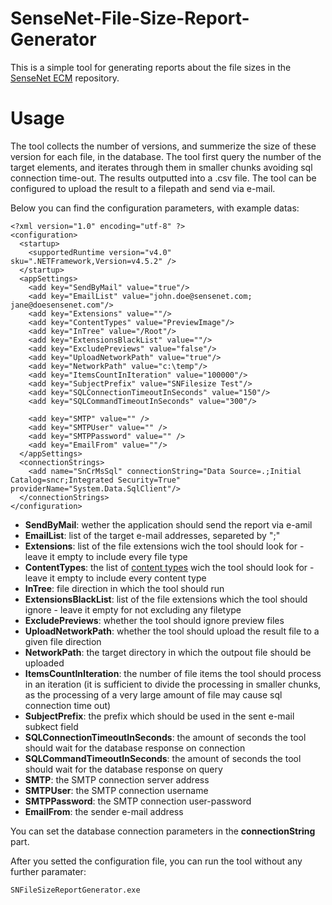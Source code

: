# SenseNet-File-Size-Report-Generator
This is a simple tool for generating reports about the file sizes in the [SenseNet ECM](https://github.com/SenseNet/sensenet) repository.

# Usage 

The tool collects the number of versions, and summerize the size of these version for each file, in the database.
The tool first query the number of the target elements, and iterates through them in smaller chunks avoiding sql connection time-out.
The results outputted into a .csv file.
The tool can be configured to upload the result to a filepath and send via e-mail.


Below you can find the configuration parameters, with example datas: 

```
<?xml version="1.0" encoding="utf-8" ?>
<configuration>
  <startup>
    <supportedRuntime version="v4.0" sku=".NETFramework,Version=v4.5.2" />
  </startup>
  <appSettings>
    <add key="SendByMail" value="true"/>
    <add key="EmailList" value="john.doe@sensenet.com; jane@doesensenet.com"/>
    <add key="Extensions" value=""/>
    <add key="ContentTypes" value="PreviewImage"/>
    <add key="InTree" value="/Root"/>
    <add key="ExtensionsBlackList" value=""/>
    <add key="ExcludePreviews" value="false"/>
    <add key="UploadNetworkPath" value="true"/>
    <add key="NetworkPath" value="c:\temp"/>
    <add key="ItemsCountInIteration" value="100000"/>
    <add key="SubjectPrefix" value="SNFilesize Test"/>
    <add key="SQLConnectionTimeoutInSeconds" value="150"/>
    <add key="SQLCommandTimeoutInSeconds" value="300"/>

    <add key="SMTP" value="" />
    <add key="SMTPUser" value="" />
    <add key="SMTPPassword" value="" />
    <add key="EmailFrom" value=""/>
  </appSettings>
  <connectionStrings>
    <add name="SnCrMsSql" connectionString="Data Source=.;Initial Catalog=sncr;Integrated Security=True" providerName="System.Data.SqlClient"/>
  </connectionStrings>
</configuration>
```
- **SendByMail**: wether the application should send the report via e-amil
- **EmailList**: list of the target e-mail addresses, separeted by ";"
- **Extensions**: list of the file extensions wich the tool should look for - leave it empty to include every file type
- **ContentTypes**: the list of [content types](http://wiki.sensenet.com/Content_Type) wich the tool should look for - leave it empty to include every content type
- **InTree**: file direction in which the tool should run
- **ExtensionsBlackList**: list of the file extensions which the tool should ignore - leave it empty for not excluding any filetype
- **ExcludePreviews**: whether the tool should ignore preview files
- **UploadNetworkPath**: whether the tool should upload the result file to a given file direction
- **NetworkPath**: the target directory in which the outpout file should be uploaded
- **ItemsCountInIteration**: the number of file items the tool should process in an iteration (it is sufficient to divide the processing in smaller chunks, as the processing of a very large amount of file may cause sql connection time out)
- **SubjectPrefix**: the prefix which should be used in the sent e-mail subkect field
- **SQLConnectionTimeoutInSeconds**: the amount of seconds the tool should wait for the database response on connection
- **SQLCommandTimeoutInSeconds**: the amount of seconds the tool should wait for the database response on query
- **SMTP**: the SMTP connection server address
- **SMTPUser**: the SMTP connection username
- **SMTPPassword**: the SMTP connection user-password
- **EmailFrom**: the sender e-mail address

You can set the database connection parameters in the **connectionString** part.

After you setted the configuration file, you can run the tool without any further paramater: 

```
SNFileSizeReportGenerator.exe 
```


